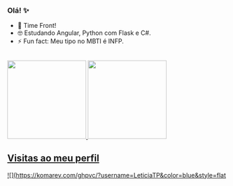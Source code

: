 ### Olá! ✨

- 🔭 Time Front!
- 🤓 Estudando Angular, Python com Flask e C#.
- ⚡ Fun fact: Meu tipo no MBTI é INFP.

##

 <div>
  <a href="https://github.com/LeticiaTP">
  <img height="180em" src="https://github-readme-stats.vercel.app/api?username=LeticiaTP&show_icons=true&theme=nightowl"/>
  <img height="180em" src="https://github-readme-stats.vercel.app/api/top-langs/?username=LeticiaTP&show_icons=true&theme=nightowl&layout=compact"/>
<div>

 ## Visitas ao meu perfil
 ![](https://komarev.com/ghpvc/?username=LeticiaTP&color=blue&style=flat
